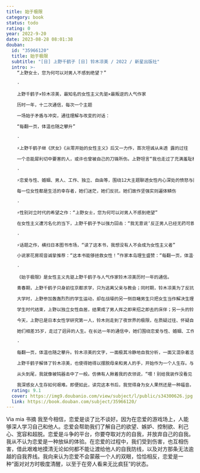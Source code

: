 ```yaml
---
title: 始于极限
category: book
status: todo
rating: 0
year: 2022-9-20
date: 2023-08-28 08:01:38
douban:
  id: "35966120"
  title: 始于极限
  subtitle: "[日] 上野千鹤子 [日] 铃木凉美 / 2022 / 新星出版社"
  intro: >-
    “上野女士，您为何可以对男人不感到绝望？”

    ·

    上野千鹤子×铃木凉美，最知名的女性主义先驱×最叛逆的人气作家

    历时一年，十二次通信，每次一个主题

    一场始于矛盾与冲突，通往理解与改变的对话：

    “每翻一页，体温也随之攀升”

    ·

    ⚡上野千鹤子继《厌女》《从零开始的女性主义》后又一力作，首次坦诚从未透 露的过往

    一个总能犀利切中要害的人，或许也曾被自己的刀锋所伤。上野坦言“我也走过了充满羞耻和失败的人生”

    ·

    ⚡恋爱与性、婚姻、男人、工作、独立、自由等，围绕12大主题聊透女性内心深处的愤怒与困境

    每一位女性都是生活的幸存者，她们迷茫，她们反抗，她们故作坚强实则遍体鳞伤

    ·

    ⚡性别对立时代的希望之作：“上野女士，您为何可以对男人不感到绝望”

    在女性主义遭污名化的当下，上野千鹤子予以强力回击：“我无意说‘反正男人已经无药可救了’。

    ·

    ⚡话题之作，横扫日本图书市场，“读了这本书，我想没有人不会成为女性主义者”

    小说家花房观音诚挚推荐：“这本书能够拯救女性！”作家本岛理生盛赞：“每翻一页，体温也随之攀升。”

    ·

    《始于极限》是女性主义先驱上野千鹤子与人气作家铃木凉美历时一年的通信。

    青春期，上野千鹤子只身前往京都求学，只为逃离父亲与教会；同时期，铃木凉美为了反抗父母，一脚踏入出卖身体的世界。

    大学时，上野参加轰轰烈烈的学生运动，却在战壕的另一侧目睹男生只把女生当作解决生理问题的工具；铃木就读于日本最好的私立大学，却要在夜世界寻求自身的价值。

    学生时代结束，上野以独立女性自居，结果成了男人挥之即来招之即去的床伴；另一头的铃木开始书写夜世界的魅惑与肮脏，时常遭受来自女性的抨击与批判。

    今天，上野已是日本女性学研究第一人，铃木则走到了夜世界的极限，在质疑过往、怀疑自己的同时，犹豫着下一步如何迈出。

    她们相差35岁，走过了迥异的人生。在长达一年的通信中，她们围绕恋爱与性、婚姻、工作、独立、男人等话题，把话语的利剑刺向对方，也刺向了自己。

    ·

    每翻一页，体温也随之攀升。铃木凉美的文字，一面极其冷静地自我分析，一面又混杂着活生生的真心话，隐现着无法否定的感情。——作家岛本理生

    上野千鹤子解体了铃木凉美，也使得她得以摆脱母亲和男人的手，开始作为一个人生存。与此同时，这本书也是上野千鹤子向包括我在内的众多女性伸出的双手。这本书能够拯救女性。——小说家花房观音

    从头到尾，我就像被钝器击中了一般。仿佛有人揪着我的衣领说，“喂！别给我装作没看见！”读了这本书，我想没有女性不会成为女性主义者。——亚马逊读者

    我深感女人生存如何艰难。即便如此，读完这本书后，我觉得身为女人果然还是一种福音。——国际政治学家三浦瑠丽
  rating: 9.1
  cover: https://img9.doubanio.com/view/subject/l/public/s34300626.jpg
  link: https://book.douban.com/subject/35966120/
---
```


Via mia 书摘
我至今相信，恋爱是谈了比不谈好。因为在恋爱的游戏场上，人能够深人学习自己和他人。恋爱会帮助我们了解自己的欲望、嫉妒、控制欲、利己心、宽容和超脱。恋爱是斗争的平台，你要夺取对方的自我，并放弃自己的自我。我从不认为恋爱是一种放纵的体验。在恋爱的过程中，我们受到伤害，也互相伤害，借此艰难地摸清无论如何都不能让渡给他人的自我防线，以及对方那条无法逾越的自我界线。我向来认为恋爱不会蒙蔽一个人的双眼，恰恰相反，恋爱是一种“面对对方时极度清醒，以至于在旁人看来无比疯狂”的状态。
